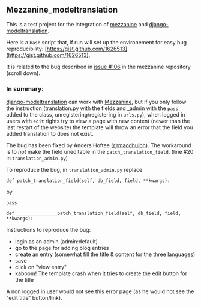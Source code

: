 ## Mezzanine_modeltranslation

This is a test project for the integration of [mezzanine][mez] and
[django-modeltranslation][modT].

Here is a `bash` script that, if run will set up the environement for
easy bug reproducibility: [https://gist.github.com/1626513](https://gist.github.com/1626513).

It is related to the bug described in [issue #106][106] in the mezzanine
repository (scroll down).

### In summary:

[django-modeltranslation][modT] can work with [Mezzanine][mez], but if
you only follow the instruction (translation.py with the fields and
_admin with the `pass` added to the class, unregistering/registering
in `urls.py`), when logged in users with `edit` rights try to view a
page with new content (newer than the last restart of the website) the
template will throw an error that the field you added translation to
does not exist.

The bug has been fixed by Anders Hoftee
([@macdhuibh](https://github.com/macdhuibh)). The workaround is to *not*
make the field uneditable in the `patch_translation_field`. (line #20
in `translation_admin.py`)



To reproduce the bug, in
`translation_admin.py` replace

    def patch_translation_field(self, db_field, field, **kwargs):

by

    pass

    def _______________patch_translation_field(self, db_field, field, **kwargs):


Instructions to reproduce the bug:

- login as an admin (admin:default)
- go to the page for adding blog entries
- create an entry (somewhat fill the title & content for the three languages)
- save
- click on "view entry"
- kaboom! The template crash when it tries to create the edit button for the title


A non logged in user would not see this error page (as he would not
see the "edit title" button/link).


[106]:(https://github.com/stephenmcd/mezzanine/issues/106)
[mez]:(https://github.com/stephenmcd/mezzanine/)
[modT]:(http://code.google.com/p/django-modeltranslation/)
